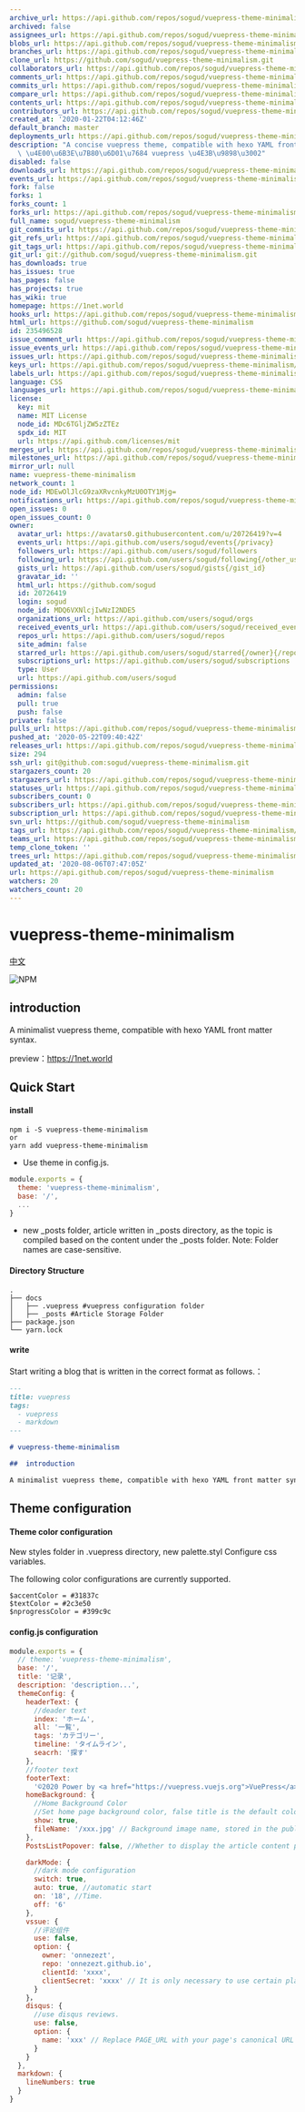 ```yaml
---
archive_url: https://api.github.com/repos/sogud/vuepress-theme-minimalism/{archive_format}{/ref}
archived: false
assignees_url: https://api.github.com/repos/sogud/vuepress-theme-minimalism/assignees{/user}
blobs_url: https://api.github.com/repos/sogud/vuepress-theme-minimalism/git/blobs{/sha}
branches_url: https://api.github.com/repos/sogud/vuepress-theme-minimalism/branches{/branch}
clone_url: https://github.com/sogud/vuepress-theme-minimalism.git
collaborators_url: https://api.github.com/repos/sogud/vuepress-theme-minimalism/collaborators{/collaborator}
comments_url: https://api.github.com/repos/sogud/vuepress-theme-minimalism/comments{/number}
commits_url: https://api.github.com/repos/sogud/vuepress-theme-minimalism/commits{/sha}
compare_url: https://api.github.com/repos/sogud/vuepress-theme-minimalism/compare/{base}...{head}
contents_url: https://api.github.com/repos/sogud/vuepress-theme-minimalism/contents/{+path}
contributors_url: https://api.github.com/repos/sogud/vuepress-theme-minimalism/contributors
created_at: '2020-01-22T04:12:46Z'
default_branch: master
deployments_url: https://api.github.com/repos/sogud/vuepress-theme-minimalism/deployments
description: "A concise vuepress theme, compatible with hexo YAML front matter syntax.\
  \ \u4E00\u6B3E\u7B80\u6D01\u7684 vuepress \u4E3B\u9898\u3002"
disabled: false
downloads_url: https://api.github.com/repos/sogud/vuepress-theme-minimalism/downloads
events_url: https://api.github.com/repos/sogud/vuepress-theme-minimalism/events
fork: false
forks: 1
forks_count: 1
forks_url: https://api.github.com/repos/sogud/vuepress-theme-minimalism/forks
full_name: sogud/vuepress-theme-minimalism
git_commits_url: https://api.github.com/repos/sogud/vuepress-theme-minimalism/git/commits{/sha}
git_refs_url: https://api.github.com/repos/sogud/vuepress-theme-minimalism/git/refs{/sha}
git_tags_url: https://api.github.com/repos/sogud/vuepress-theme-minimalism/git/tags{/sha}
git_url: git://github.com/sogud/vuepress-theme-minimalism.git
has_downloads: true
has_issues: true
has_pages: false
has_projects: true
has_wiki: true
homepage: https://1net.world
hooks_url: https://api.github.com/repos/sogud/vuepress-theme-minimalism/hooks
html_url: https://github.com/sogud/vuepress-theme-minimalism
id: 235496528
issue_comment_url: https://api.github.com/repos/sogud/vuepress-theme-minimalism/issues/comments{/number}
issue_events_url: https://api.github.com/repos/sogud/vuepress-theme-minimalism/issues/events{/number}
issues_url: https://api.github.com/repos/sogud/vuepress-theme-minimalism/issues{/number}
keys_url: https://api.github.com/repos/sogud/vuepress-theme-minimalism/keys{/key_id}
labels_url: https://api.github.com/repos/sogud/vuepress-theme-minimalism/labels{/name}
language: CSS
languages_url: https://api.github.com/repos/sogud/vuepress-theme-minimalism/languages
license:
  key: mit
  name: MIT License
  node_id: MDc6TGljZW5zZTEz
  spdx_id: MIT
  url: https://api.github.com/licenses/mit
merges_url: https://api.github.com/repos/sogud/vuepress-theme-minimalism/merges
milestones_url: https://api.github.com/repos/sogud/vuepress-theme-minimalism/milestones{/number}
mirror_url: null
name: vuepress-theme-minimalism
network_count: 1
node_id: MDEwOlJlcG9zaXRvcnkyMzU0OTY1Mjg=
notifications_url: https://api.github.com/repos/sogud/vuepress-theme-minimalism/notifications{?since,all,participating}
open_issues: 0
open_issues_count: 0
owner:
  avatar_url: https://avatars0.githubusercontent.com/u/20726419?v=4
  events_url: https://api.github.com/users/sogud/events{/privacy}
  followers_url: https://api.github.com/users/sogud/followers
  following_url: https://api.github.com/users/sogud/following{/other_user}
  gists_url: https://api.github.com/users/sogud/gists{/gist_id}
  gravatar_id: ''
  html_url: https://github.com/sogud
  id: 20726419
  login: sogud
  node_id: MDQ6VXNlcjIwNzI2NDE5
  organizations_url: https://api.github.com/users/sogud/orgs
  received_events_url: https://api.github.com/users/sogud/received_events
  repos_url: https://api.github.com/users/sogud/repos
  site_admin: false
  starred_url: https://api.github.com/users/sogud/starred{/owner}{/repo}
  subscriptions_url: https://api.github.com/users/sogud/subscriptions
  type: User
  url: https://api.github.com/users/sogud
permissions:
  admin: false
  pull: true
  push: false
private: false
pulls_url: https://api.github.com/repos/sogud/vuepress-theme-minimalism/pulls{/number}
pushed_at: '2020-05-22T09:40:42Z'
releases_url: https://api.github.com/repos/sogud/vuepress-theme-minimalism/releases{/id}
size: 294
ssh_url: git@github.com:sogud/vuepress-theme-minimalism.git
stargazers_count: 20
stargazers_url: https://api.github.com/repos/sogud/vuepress-theme-minimalism/stargazers
statuses_url: https://api.github.com/repos/sogud/vuepress-theme-minimalism/statuses/{sha}
subscribers_count: 0
subscribers_url: https://api.github.com/repos/sogud/vuepress-theme-minimalism/subscribers
subscription_url: https://api.github.com/repos/sogud/vuepress-theme-minimalism/subscription
svn_url: https://github.com/sogud/vuepress-theme-minimalism
tags_url: https://api.github.com/repos/sogud/vuepress-theme-minimalism/tags
teams_url: https://api.github.com/repos/sogud/vuepress-theme-minimalism/teams
temp_clone_token: ''
trees_url: https://api.github.com/repos/sogud/vuepress-theme-minimalism/git/trees{/sha}
updated_at: '2020-08-06T07:47:05Z'
url: https://api.github.com/repos/sogud/vuepress-theme-minimalism
watchers: 20
watchers_count: 20
---
```


# vuepress-theme-minimalism
[中文](https://github.com/onnezezt/vuepress-theme-minimalism/blob/master/Zh.md)

![NPM](https://img.shields.io/npm/l/vuepress-theme-minimalism) 
<a href="https://www.npmjs.com/package/vuepress-theme-minimalism"> <img src="https://img.shields.io/npm/v/vuepress-theme-minimalism" alt=""></a>
<a href="https://www.npmjs.com/package/vuepress-theme-minimalism"> <img src="https://img.shields.io/npm/dt/vuepress-theme-minimalism" alt=""></a>

## introduction

A minimalist vuepress theme, compatible with hexo YAML front matter syntax.

preview：https://1net.world

## Quick Start

#### install

```
npm i -S vuepress-theme-minimalism
or
yarn add vuepress-theme-minimalism
```

- Use theme in config.js.

```js
module.exports = {
  theme: 'vuepress-theme-minimalism',
  base: '/',
  ...
}
```

- new _posts folder, article written in _posts directory, as the topic is compiled based on the content under the _posts folder. Note: Folder names are case-sensitive.

#### Directory Structure

```
.
├── docs
│   ├── .vuepress #vuepress configuration folder
│   ├── _posts #Article Storage Folder
├── package.json
└── yarn.lock
```

#### write

Start writing a blog that is written in the correct format as follows.：

```markdown
---
title: vuepress
tags:
  - vuepress
  - markdown
---

# vuepress-theme-minimalism

##  introduction

A minimalist vuepress theme, compatible with hexo YAML front matter syntax.
```

## Theme configuration

#### Theme color configuration

New styles folder in .vuepress directory, new palette.styl Configure css variables.

The following color configurations are currently supported.

``` stylus
$accentColor = #31837c 
$textColor = #2c3e50 
$nprogressColor = #399c9c 
```

#### config.js configuration

```js
module.exports = {
  // theme: 'vuepress-theme-minimalism',
  base: '/',
  title: '记录',
  description: 'description...',
  themeConfig: {
    headerText: {
      //deader text
      index: 'ホーム',
      all: '一覧',
      tags: 'カテゴリー',
      timeline: 'タイムライン',
      seacrh: '探す'
    },
    //footer text
    footerText:
      '©2020 Power by <a href="https://vuepress.vuejs.org">VuePress</a> <a href="https://github.com/onnezezt/vuepress-theme-minimalism">Theme minimalism</a>',
    homeBackground: {
      //Home Background Color
      //Set home page background color, false title is the default color
      show: true,
      fileName: '/xxx.jpg' // Background image name, stored in the public directory
    },
    PostsListPopover: false, //Whether to display the article content prompt

    darkMode: {
      //dark mode configuration
      switch: true, 
      auto: true, //automatic start
      on: '18', //Time.
      off: '6'
    },
    vssue: {
      //评论组件
      use: false,
      option: {
        owner: 'onnezezt',
        repo: 'onnezezt.github.io',
        clientId: 'xxxx',
        clientSecret: 'xxxx' // It is only necessary to use certain platforms
      }
    }，
    disqus: {
      //use disqus reviews.
      use: false,
      option: {
        name: 'xxx' // Replace PAGE_URL with your page's canonical URL variable
      }
    }
  },
  markdown: {
    lineNumbers: true
  }
}
```
